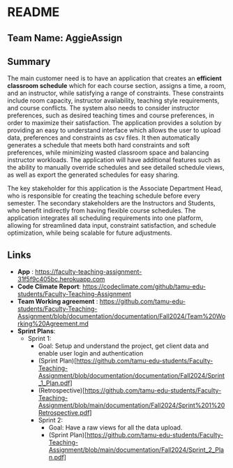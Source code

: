 # README

## Team Name: AggieAssign

## Summary
The main customer need is to have an application that creates an **efficient classroom schedule** which for each course section, assigns a time, a room, and an instructor, while satisfying a range of constraints. These constraints include room capacity, instructor availability, teaching style requirements, and course conflicts. The system also needs to consider instructor preferences, such as desired teaching times and course preferences, in order to maximize their satisfaction. The application provides a solution by providing an easy to understand interface which allows the user to upload data, preferences and constraints as csv files. It then automatically generates a schedule that meets both hard constraints and soft preferences, while minimizing wasted classroom space and balancing instructor workloads. The application will have additional features such as the ability to manually override schedules and see detailed schedule views, as well as export the generated schedules for easy sharing.

The key stakeholder for this application is the Associate Department Head, who is responsible for creating the teaching schedule before every semester. The secondary stakeholders are the Instructors and Students, who benefit indirectly from having flexible course schedules. The application integrates all scheduling requirements into one platform, allowing for streamlined data input, constraint satisfaction, and schedule optimization, while being scalable for future adjustments.

## Links
- **App** : https://faculty-teaching-assignment-31f5f9c405bc.herokuapp.com
- **Code Climate Report**: https://codeclimate.com/github/tamu-edu-students/Faculty-Teaching-Assignment
- **Team Working agreement** : https://github.com/tamu-edu-students/Faculty-Teaching-Assignment/blob/documentation/documentation/Fall2024/Team%20Working%20Agreement.md
- **Sprint Plans**:
	- Sprint 1: 
		- Goal: Setup and understand the project, get client data and enable user login and authentication
		- (Sprint Plan)[https://github.com/tamu-edu-students/Faculty-Teaching-Assignment/blob/documentation/documentation/Fall2024/Sprint_1_Plan.pdf]
		- (Retrospective)[https://github.com/tamu-edu-students/Faculty-Teaching-Assignment/blob/main/documentation/Fall2024/Sprint%201%20Retrospective.pdf]
    	- Sprint 2:
       		- Goal: Have a raw views for all the data upload.
         	- (Sprint Plan)[https://github.com/tamu-edu-students/Faculty-Teaching-Assignment/blob/main/documentation/Fall2024/Sprint_2_Plan.pdf]
